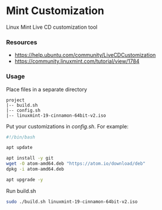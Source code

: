 # Mint Customization

Linux Mint Live CD customization tool

### Resources
- https://help.ubuntu.com/community/LiveCDCustomization
- https://community.linuxmint.com/tutorial/view/1784

### Usage

Place files in a separate directory
```
project
|-- build.sh
|-- config.sh
|-- linuxmint-19-cinnamon-64bit-v2.iso
```

Put your customizations in *config.sh*. For example:
```bash
#!/bin/bash

apt update

apt install -y git
wget -O atom-amd64.deb "https://atom.io/download/deb"
dpkg -i atom-amd64.deb

apt upgrade -y
```

Run build.sh
```bash
sudo ./build.sh linuxmint-19-cinnamon-64bit-v2.iso
```
